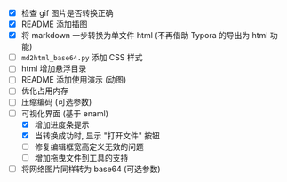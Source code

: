 - [x] 检查 gif 图片是否转换正确
- [x] README 添加插图
- [x] 将 markdown 一步转换为单文件 html (不再借助 Typora 的导出为 html 功能)
- [ ] `md2html_base64.py` 添加 CSS 样式
- [ ] html 增加悬浮目录
- [ ] README 添加使用演示 (动图)
- [ ] 优化占用内存
- [ ] 压缩编码 (可选参数)
- [ ] 可视化界面 (基于 enaml)
    - [x] 增加进度条提示
    - [x] 当转换成功时, 显示 "打开文件" 按钮
    - [ ] 修复编辑框宽高定义无效的问题
    - [ ] 增加拖曳文件到工具的支持
- [ ] 将网络图片同样转为 base64 (可选参数)
